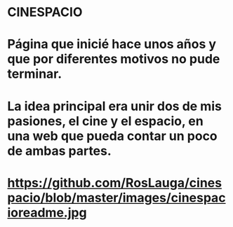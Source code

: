 # CINESPACIO
# Página que inicié hace unos años y que por diferentes motivos no pude terminar.
# La idea principal era unir dos de mis pasiones, el cine y el espacio, en una web que pueda contar un poco de ambas partes.
# https://github.com/RosLauga/cinespacio/blob/master/images/cinespacioreadme.jpg
